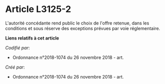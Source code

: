 # Article L3125-2

L'autorité concédante rend public le choix de l'offre retenue, dans les conditions et sous réserve des exceptions prévues par
voie réglementaire.

**Liens relatifs à cet article**

_Codifié par_:

  - Ordonnance n°2018-1074 du 26 novembre 2018 - art.

_Créé par_:

  - Ordonnance n°2018-1074 du 26 novembre 2018 - art.
